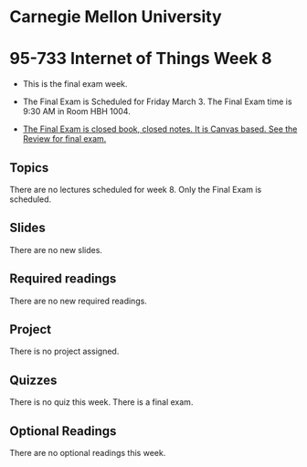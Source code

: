 # Carnegie Mellon University

# 95-733 Internet of Things Week 8

+ This is the final exam week.

+ The Final Exam is Scheduled for Friday March 3. The Final Exam time is 9:30 AM in Room HBH 1004.

+ [The Final Exam is closed book, closed notes. It is Canvas based. See the Review for final exam.](../Review.md)

## Topics

There are no lectures scheduled for week 8. Only the Final Exam is scheduled.

## Slides

There are no new slides.

## Required readings

There are no new required readings.

## Project

There is no project assigned.

## Quizzes

There is no quiz this week. There is a final exam.


## Optional Readings

There are no optional readings this week.
